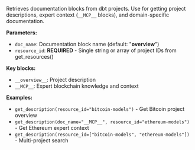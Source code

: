 Retrieves documentation blocks from dbt projects. Use for getting project descriptions, expert context (`__MCP__` blocks), and domain-specific documentation.

**Parameters:**
- `doc_name`: Documentation block name (default: "__overview__")
- `resource_id`: **REQUIRED** - Single string or array of project IDs from get_resources()

**Key blocks:**
- `__overview__`: Project description
- `__MCP__`: Expert blockchain knowledge and context

**Examples:**
- `get_description(resource_id="bitcoin-models")` - Get Bitcoin project overview
- `get_description(doc_name="__MCP__", resource_id="ethereum-models")` - Get Ethereum expert context
- `get_description(resource_id=["bitcoin-models", "ethereum-models"])` - Multi-project search
